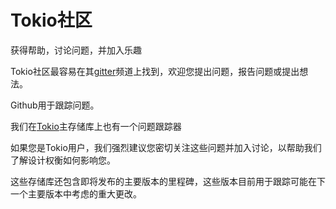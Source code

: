 # Tokio社区

获得帮助，讨论问题，并加入乐趣

Tokio社区最容易在其[gitter](https://gitter.im/tokio-rs/tokio)频道上找到，欢迎您提出问题，报告问题或提出想法。

Github用于跟踪问题。

我们在[Tokio](https://github.com/tokio-rs/tokio/issues)主存储库上也有一个问题跟踪器

如果您是Tokio用户，我们强烈建议您密切关注这些问题并加入讨论，以帮助我们了解设计权衡如何影响您。

这些存储库还包含即将发布的主要版本的里程碑，这些版本目前用于跟踪可能在下一个主要版本中考虑的重大更改。